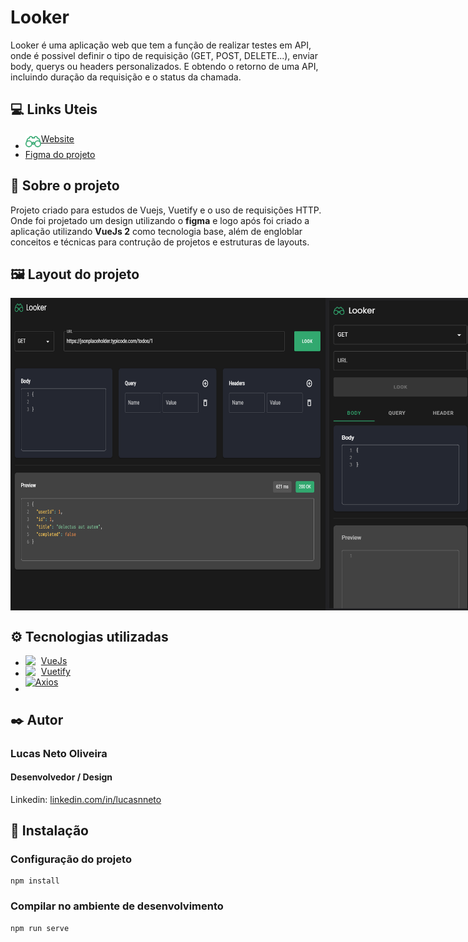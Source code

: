# Looker
Looker é uma aplicação web que tem a função de realizar testes em API, onde é possivel definir o tipo de requisição (GET, POST, DELETE...), enviar body, querys ou headers personalizados. E obtendo o retorno de uma API, incluindo duração da requisição e o status da chamada.

## 💻 Links Uteis
<ul>
  <li>
    <a href="https://lucasnneto.github.io/looker/" style="display:flex;" target="_blank">
  <img src="src/assets/logo.svg" height="25px" />
  <span>Website </span>
</a>
  </li>
  <li>
    <a href="https://www.figma.com/file/nZzBJYbF9NqyjPE6Mn9vY4/Looker?node-id=2%3A15" style="display:flex;" target="_blank">
  <span>Figma do projeto </span>
</a>
  </li>
</ul>

## 🎈 Sobre o projeto
Projeto criado para estudos de Vuejs, Vuetify e o uso de requisições HTTP.
Onde foi projetado um design utilizando o **figma** e logo após foi criado a aplicação utilizando **VueJs 2** como tecnologia base, além de engloblar conceitos e técnicas para contrução de projetos e estruturas de layouts.

## 🖼 Layout do projeto
<div style="display:flex">
<img src="preview/imagem_2022-05-11_091216665.png" height="500px" />
<img src="preview/imagem_2022-05-11_091300844.png" height="500px" />
</div>

## ⚙️ Tecnologias utilizadas
<ul>
  <li>
    <a href="https://v2.vuejs.org" style="display:flex;" target="_blank">
  <img src="https://cdn.jsdelivr.net/gh/devicons/devicon/icons/vuejs/vuejs-original.svg" width="25px" />
      VueJs
</a>
  </li>
  <li>
    <a href="https://vuetifyjs.com/en/" style="display:flex;" target="_blank">
  <img src="https://cdn.jsdelivr.net/gh/devicons/devicon/icons/vuetify/vuetify-original.svg" width="25px" />
      Vuetify
</a>
  </li>
   <li>
    <a href="https://axios-http.com/docs/intro" style="display:flex;" target="_blank">
  <img src="https://user-images.githubusercontent.com/43313420/105893220-1bae8780-6013-11eb-87be-eeac845ecc6f.png" height="25px" />
      Axios
</a>
  </li>
</ul>

## ✒️ Autor
### Lucas Neto Oliveira
#### Desenvolvedor / Design
Linkedin: [linkedin.com/in/lucasnneto](https://linkedin.com/in/lucasnneto)

## 🔧 Instalação
### Configuração do projeto
```
npm install
```

### Compilar no ambiente de desenvolvimento
```
npm run serve
```
